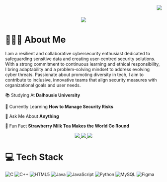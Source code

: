 <img align="right" src="https://visitor-badge.laobi.icu/badge?page_id=MauriceaLawson.MauriceaLawson" />

<h1 align="center">
    <img src="https://readme-typing-svg.herokuapp.com/?font=AmericanTypewriter&size=35&color=000000&center=true&vCenter=true&width=500&height=70&duration=4000&lines=Hello+There!+👋🏾;+I'm+Mauricea+Lawson!+💃🏾;" />
</h1>

# 👩🏾‍🔧 About Me
I am a resilient and collaborative cybersecurity enthusiast dedicated to safeguarding sensitive data and creating user-centred security solutions. With a strong commitment to continuous learning and ethical responsibility, I bring adaptability and a problem-solving mindset to address evolving cyber threats. Passionate about promoting diversity in tech, I aim to contribute to inclusive, innovative teams that align security measures with organizational goals and user needs.

📚 Studying At **Dalhousie University**

🌱 Currently Learning **How to Manage Security Risks**

💬 Ask Me About **Anything**

👾 Fun Fact **Strawberry Milk Tea Makes the World Go Round**

</div>
 
<div align="center"> 
  <a href="mailto:lawson.maurice8@gmail.com">
    <img src="https://img.shields.io/badge/Gmail-D14836?style=for-the-badge&logo=gmail&logoColor=white"/>
  </a>
    
  <a href="https://linkedin.com/in/mauricea-lawson-547245162">
    <img src="https://img.shields.io/badge/LinkedIn-0077B5?style=for-the-badge&logo=linkedin&logoColor=white"/>
  </a>
  
  <a href="https://MauriceaLawson.github.io">
     <img src="https://img.shields.io/badge/Portfolio-FF5722?style=for-the-badge&logo=todoist&logoColor=white"/> 
  </a>
    
</div>

# 💻 Tech Stack
![C](https://img.shields.io/badge/c-%2300599C.svg?style=for-the-badge&logo=c&logoColor=white) ![C++](https://img.shields.io/badge/c++-%2300599C.svg?style=for-the-badge&logo=c%2B%2B&logoColor=white) ![HTML5](https://img.shields.io/badge/html5-%23E34F26.svg?style=for-the-badge&logo=html5&logoColor=white) ![Java](https://img.shields.io/badge/java-%23ED8B00.svg?style=for-the-badge&logo=openjdk&logoColor=white) ![JavaScript](https://img.shields.io/badge/javascript-%23323330.svg?style=for-the-badge&logo=javascript&logoColor=%23F7DF1E) ![Python](https://img.shields.io/badge/python-3670A0?style=for-the-badge&logo=python&logoColor=ffdd54) ![MySQL](https://img.shields.io/badge/mysql-4479A1.svg?style=for-the-badge&logo=mysql&logoColor=white) ![Figma](https://img.shields.io/badge/figma-%23F24E1E.svg?style=for-the-badge&logo=figma&logoColor=white)


